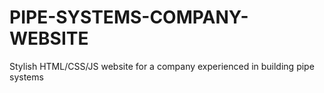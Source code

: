 # PIPE-SYSTEMS-COMPANY-WEBSITE
Stylish HTML/CSS/JS website for a company experienced in building pipe systems
